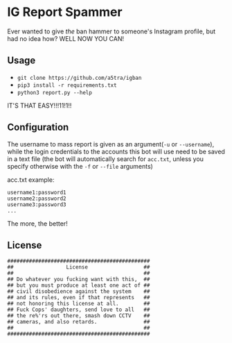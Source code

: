 # IG Report Spammer
Ever wanted to give *the* ban hammer to someone's Instagram profile, but had no idea how?
WELL NOW YOU CAN!

## Usage
 - `git clone https://github.com/a5tra/igban`
 - `pip3 install -r requirements.txt`
 - `python3 report.py --help`

IT'S THAT EASY!!!11!1!!

## Configuration
The username to mass report is given as an argument(`-u` or `--username`), while the login credentials to the accounts this bot will use need to be saved in a text file (the bot will automatically search for `acc.txt`, unless you specify otherwise with the `-f` or `--file` arguments)

acc.txt example:
```
username1:password1
username2:password2
username3:password3
...
```

The more, the better!

## License
```
##############################################
##                 License                  ##
##                                          ##
## Do whatever you fucking want with this,  ##
## but you must produce at least one act of ##
## civil disobedience against the system    ##
## and its rules, even if that represents   ##
## not honoring this license at all.        ##
## Fuck Cops' daughters, send love to all   ##
## the re%'rs out there, smash down CCTV    ##
## cameras, and also retards.               ##
##                                          ##
##############################################
```
